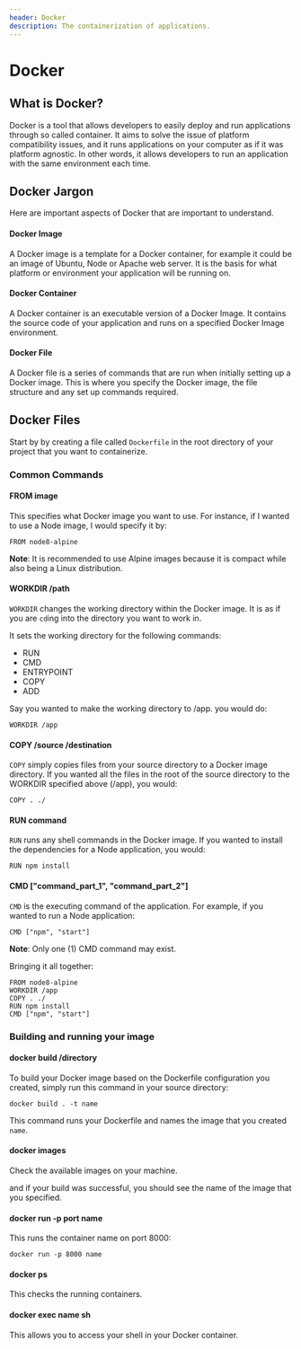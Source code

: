 ```yaml
---
header: Docker
description: The containerization of applications.
---
```


# Docker

## What is Docker?

Docker is a tool that allows developers to easily deploy and run applications through so called container. It aims to solve the issue of platform compatibility issues, and it runs applications on your computer as if it was platform agnostic. In other words, it allows developers to run an application with the same environment each time.

## Docker Jargon

Here are important aspects of Docker that are important to understand.

#### Docker Image

A Docker image is a template for a Docker container, for example it could be an image of Ubuntu, Node or Apache web server. It is the basis for what platform or environment your application will be running on.

#### Docker Container

A Docker container is an executable version of a Docker Image. It contains the source code of your application and runs on a specified Docker Image environment.

#### Docker File

A Docker file is a series of commands that are run when initially setting up a Docker image. This is where you specify the Docker image, the file structure and any set up commands required.

## Docker Files

Start by by creating a file called `Dockerfile` in the root directory of your project that you want to containerize.

### Common Commands

#### FROM image

This specifies what Docker image you want to use. For instance, if I wanted to use a Node image, I would specify it by:

```
FROM node8-alpine
```

**Note**: It is recommended to use Alpine images because it is compact while also being a Linux distribution.

#### WORKDIR /path

`WORKDIR` changes the working directory within the Docker image. It is as if you are `cd`ing into the directory you want to work in.

It sets the working directory for the following commands:
* RUN
* CMD
* ENTRYPOINT
* COPY
* ADD

Say you wanted to make the working directory to /app. you would do:

```
WORKDIR /app
```

#### COPY /source /destination

`COPY` simply copies files from your source directory to a Docker image directory. If you wanted all the files in the root of the source directory to the WORKDIR specified above (/app), you would:

```
COPY . ./
```

#### RUN command

`RUN` runs any shell commands in the Docker image. If you wanted to install the dependencies for a Node application, you would:

```
RUN npm install
```

#### CMD ["command_part_1", "command_part_2"]

`CMD` is the executing command of the application. For example, if you wanted to run a Node application:

```
CMD ["npm", "start"]
```

**Note**: Only one (1) CMD command may exist.

Bringing it all together:

```
FROM node8-alpine
WORKDIR /app
COPY . ./
RUN npm install
CMD ["npm", "start"]
```
### Building and running your image

#### docker build /directory

To build your Docker image based on the Dockerfile configuration you created, simply run this command in your source directory:

```
docker build . -t name
```

This command runs your Dockerfile and names the image that you created `name`.

#### docker images

Check the available images on your machine.

and if your build was successful, you should see the name of the image that you specified.

#### docker run -p port name

This runs the container name on port 8000:

```
docker run -p 8000 name
```

#### docker ps

This checks the running containers.

#### docker exec name sh

This allows you to access your shell in your Docker container.
